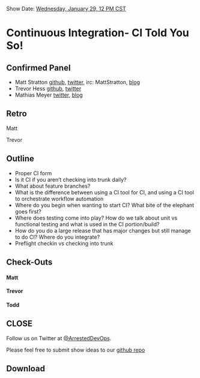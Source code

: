 Show Date: [Wednesday, January 29, 12 PM CST](http://www.timeanddate.com/worldclock/fixedtime.html?msg=ArrestedDevOps+-+CI+Told+You%21&iso=20140129T12&p1=64&ah=1)

Continuous Integration- CI Told You So!
=====

Confirmed Panel
-----

* Matt Stratton [github](http://github.com/mattstratton), [twitter](https://twitter.com/mattstratton), irc: MattStratton, [blog](http://www.mattstratton.com/)
* Trevor Hess [github](https://github.com/trevorghess), [twitter](http://twitter.com/trevorghess)
* Mathias Meyer [twitter](https://twitter.com/roidrage), [blog](http://www.paperplanes.de/)

Retro
-----------------

Matt

Trevor

Outline
-----------------

* Proper CI form
* Is it CI if you aren’t checking into trunk daily?
* What about feature branches?
* What is the difference between using a CI tool for CI, and using a CI tool to orchestrate workflow automation
* Where do you begin when wanting to start CI? What bite of the elephant goes first?
* Where does testing come into play? How do we talk about unit vs functional testing and what is used in the CI portion/build?
* How do you do a large release that has major changes but still manage to do CI? Where do you integrate?
* Preflight checkin vs checking into trunk



Check-Outs
-----

#### Matt  

#### Trevor  

#### Todd



CLOSE
-----

Follow us on Twitter at [@ArrestedDevOps](http://twitter.com/arresteddevops).

Please feel free to submit show ideas to our [github repo](https://github.com/arresteddevops/podcast)



Download
--------
